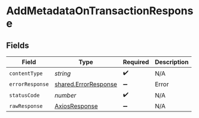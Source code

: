 # AddMetadataOnTransactionResponse


## Fields

| Field                                                        | Type                                                         | Required                                                     | Description                                                  |
| ------------------------------------------------------------ | ------------------------------------------------------------ | ------------------------------------------------------------ | ------------------------------------------------------------ |
| `contentType`                                                | *string*                                                     | :heavy_check_mark:                                           | N/A                                                          |
| `errorResponse`                                              | [shared.ErrorResponse](../../models/shared/errorresponse.md) | :heavy_minus_sign:                                           | Error                                                        |
| `statusCode`                                                 | *number*                                                     | :heavy_check_mark:                                           | N/A                                                          |
| `rawResponse`                                                | [AxiosResponse](https://axios-http.com/docs/res_schema)      | :heavy_minus_sign:                                           | N/A                                                          |
